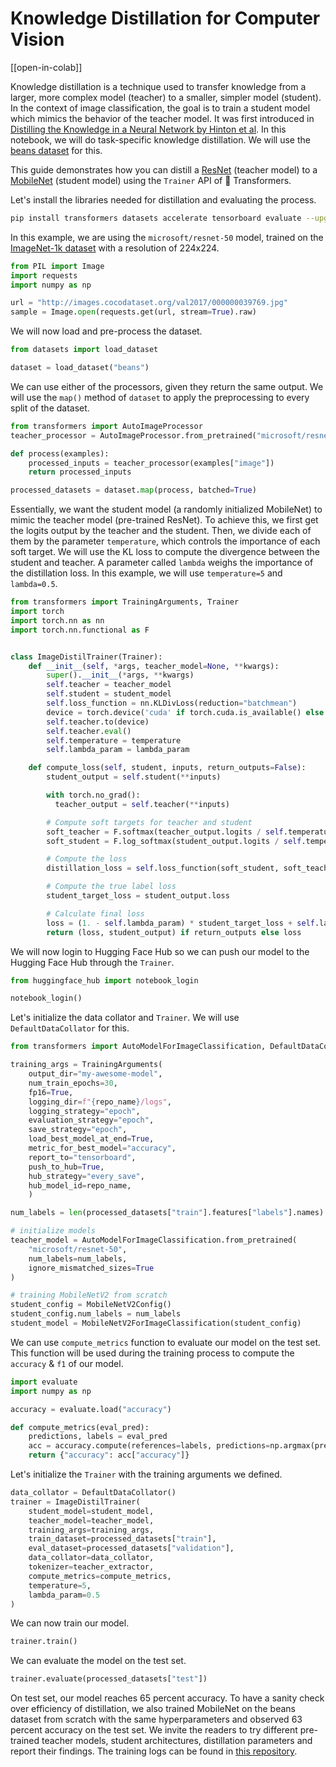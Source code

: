 <!--Copyright 2023 The HuggingFace Team. All rights reserved.

Licensed under the Apache License, Version 2.0 (the "License"); you may not use this file except in compliance with
the License. You may obtain a copy of the License at

http://www.apache.org/licenses/LICENSE-2.0

Unless required by applicable law or agreed to in writing, software distributed under the License is distributed on
an "AS IS" BASIS, WITHOUT WARRANTIES OR CONDITIONS OF ANY KIND, either express or implied. See the License for the
specific language governing permissions and limitations under the License.

⚠️ Note that this file is in Markdown but contain specific syntax for our doc-builder (similar to MDX) that may not be
rendered properly in your Markdown viewer.

-->
# Knowledge Distillation for Computer Vision

[[open-in-colab]]

Knowledge distillation is a technique used to transfer knowledge from a larger, more complex model (teacher) to a smaller, simpler model (student). In the context of image classification, the goal is to train a student model which mimics the behavior of the teacher model. It was first introduced in [Distilling the Knowledge in a Neural Network by Hinton et al](https://arxiv.org/abs/1503.02531). In this notebook, we will do task-specific knowledge distillation. We will use the [beans dataset](https://huggingface.co/datasets/beans) for this.

This guide demonstrates how you can distill a [ResNet](https://huggingface.co/microsoft/resnet-50) (teacher model) to a [MobileNet](https://huggingface.co/google/mobilenet_v2_1.4_224) (student model) using the `Trainer` API of 🤗 Transformers. 

Let's install the libraries needed for distillation and evaluating the process. 

```bash
pip install transformers datasets accelerate tensorboard evaluate --upgrade
```

In this example, we are using the `microsoft/resnet-50` model, trained on the [ImageNet-1k dataset](https://huggingface.co/datasets/imagenet-1k) with a resolution of 224x224.

```python
from PIL import Image
import requests
import numpy as np

url = "http://images.cocodataset.org/val2017/000000039769.jpg"
sample = Image.open(requests.get(url, stream=True).raw)
```

We will now load and pre-process the dataset. 

```python
from datasets import load_dataset

dataset = load_dataset("beans")
```

We can use either of the processors, given they return the same output. We will use the `map()` method of `dataset` to apply the preprocessing to every split of the dataset.

```python
from transformers import AutoImageProcessor
teacher_processor = AutoImageProcessor.from_pretrained("microsoft/resnet-50")

def process(examples):
    processed_inputs = teacher_processor(examples["image"])
    return processed_inputs

processed_datasets = dataset.map(process, batched=True)
```

Essentially, we want the student model (a randomly initialized MobileNet) to mimic the teacher model (pre-trained ResNet). To achieve this, we first get the logits output by the teacher and the student. Then, we divide each of them by the parameter `temperature`, which controls the importance of each soft target. We will use the KL loss to compute the divergence between the student and teacher. A parameter called `lambda` weighs the importance of the distillation loss. In this example, we will use `temperature=5` and `lambda=0.5`.


```python
from transformers import TrainingArguments, Trainer
import torch
import torch.nn as nn
import torch.nn.functional as F


class ImageDistilTrainer(Trainer):
    def __init__(self, *args, teacher_model=None, **kwargs):
        super().__init__(*args, **kwargs)
        self.teacher = teacher_model
        self.student = student_model
        self.loss_function = nn.KLDivLoss(reduction="batchmean")
        device = torch.device('cuda' if torch.cuda.is_available() else 'cpu')
        self.teacher.to(device)
        self.teacher.eval()
        self.temperature = temperature
        self.lambda_param = lambda_param

    def compute_loss(self, student, inputs, return_outputs=False):
        student_output = self.student(**inputs)

        with torch.no_grad():
          teacher_output = self.teacher(**inputs)

        # Compute soft targets for teacher and student
        soft_teacher = F.softmax(teacher_output.logits / self.temperature, dim=-1)
        soft_student = F.log_softmax(student_output.logits / self.temperature, dim=-1)

        # Compute the loss
        distillation_loss = self.loss_function(soft_student, soft_teacher) * (self.temperature ** 2)

        # Compute the true label loss
        student_target_loss = student_output.loss

        # Calculate final loss
        loss = (1. - self.lambda_param) * student_target_loss + self.lambda_param * distillation_loss
        return (loss, student_output) if return_outputs else loss
```

We will now login to Hugging Face Hub so we can push our model to the Hugging Face Hub through the `Trainer`. 

```python
from huggingface_hub import notebook_login

notebook_login()
```

Let's initialize the data collator and `Trainer`. We will use `DefaultDataCollator` for this. 

```python
from transformers import AutoModelForImageClassification, DefaultDataCollator, MobileNetV2Config, MobileNetV2ForImageClassification

training_args = TrainingArguments(
    output_dir="my-awesome-model",
    num_train_epochs=30,
    fp16=True,
    logging_dir=f"{repo_name}/logs",
    logging_strategy="epoch",
    evaluation_strategy="epoch",
    save_strategy="epoch",
    load_best_model_at_end=True,
    metric_for_best_model="accuracy",
    report_to="tensorboard",
    push_to_hub=True,
    hub_strategy="every_save",
    hub_model_id=repo_name,
    )

num_labels = len(processed_datasets["train"].features["labels"].names)

# initialize models
teacher_model = AutoModelForImageClassification.from_pretrained(
    "microsoft/resnet-50",
    num_labels=num_labels,
    ignore_mismatched_sizes=True
)

# training MobileNetV2 from scratch
student_config = MobileNetV2Config()
student_config.num_labels = num_labels
student_model = MobileNetV2ForImageClassification(student_config)
```

We can use `compute_metrics` function to evaluate our model on the test set. This function will be used during the training process to compute the `accuracy` & `f1` of our model.

```python
import evaluate
import numpy as np

accuracy = evaluate.load("accuracy")

def compute_metrics(eval_pred):
    predictions, labels = eval_pred
    acc = accuracy.compute(references=labels, predictions=np.argmax(predictions, axis=1))
    return {"accuracy": acc["accuracy"]}
```

Let's initialize the `Trainer` with the training arguments we defined. 

```python
data_collator = DefaultDataCollator()
trainer = ImageDistilTrainer(
    student_model=student_model,
    teacher_model=teacher_model,
    training_args=training_args,
    train_dataset=processed_datasets["train"],
    eval_dataset=processed_datasets["validation"],
    data_collator=data_collator,
    tokenizer=teacher_extractor,
    compute_metrics=compute_metrics,
    temperature=5,
    lambda_param=0.5
)
```

We can now train our model.

```python
trainer.train()
```

We can evaluate the model on the test set.

```python
trainer.evaluate(processed_datasets["test"])
```

On test set, our model reaches 65 percent accuracy. To have a sanity check over efficiency of distillation, we also trained MobileNet on the beans dataset from scratch with the same hyperparameters and observed 63 percent accuracy on the test set. We invite the readers to try different pre-trained teacher models, student architectures, distillation parameters and report their findings. The training logs can be found in [this repository](https://huggingface.co/merve/resnet-mobilenet-beans).
